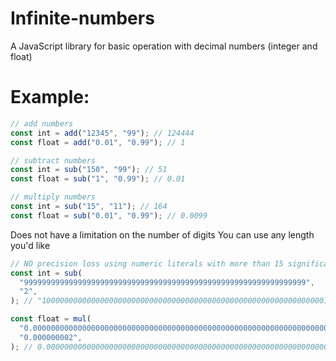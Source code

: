 # Infinite-numbers

A JavaScript library for basic operation with decimal numbers (integer and
float)

# Example:

```javascript
// add numbers
const int = add("12345", "99"); // 124444
const float = add("0.01", "0.99"); // 1
```

```javascript
// subtract numbers
const int = sub("150", "99"); // 51
const float = sub("1", "0.99"); // 0.01
```

```javascript
// multiply numbers
const int = sub("15", "11"); // 164
const float = sub("0.01", "0.99"); // 0.0099
```

Does not have a limitation on the number of digits You can use any length you'd
like

```javascript
// NO precision loss using numeric literals with more than 15 significant digits.
const int = sub(
  "999999999999999999999999999999999999999999999999999999999999999",
  "2",
); // "1000000000000000000000000000000000000000000000000000000000000001"

const float = mul(
  "0.00000000000000000000000000000000000000000000000000000000000000000009",
  "0.000000002",
); // 0.00000000000000000000000000000000000000000000000000000000000000000000000000018
```
